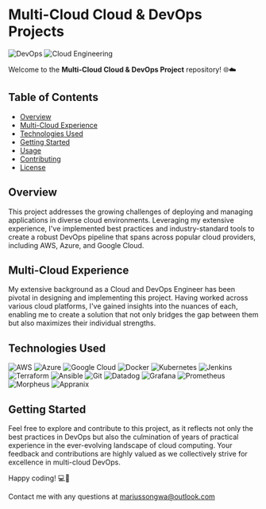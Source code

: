# Multi-Cloud Cloud & DevOps Projects

![DevOps](images/devops-image.png)
![Cloud Engineering](images/cloud-engineering-image.png)

Welcome to the **Multi-Cloud Cloud & DevOps Project** repository! 🌐☁️
 
## Table of Contents
- [Overview](#overview)
- [Multi-Cloud Experience](#multi-cloud-experience)
- [Technologies Used](#technologies-used)
- [Getting Started](#getting-started)
- [Usage](#usage)
- [Contributing](#contributing)
- [License](#license)

## Overview

This project addresses the growing challenges of deploying and managing applications in diverse cloud environments. Leveraging my extensive experience, I've implemented best practices and industry-standard tools to create a robust DevOps pipeline that spans across popular cloud providers, including AWS, Azure, and Google Cloud.


## Multi-Cloud Experience

My extensive background as a Cloud and DevOps Engineer has been pivotal in designing and implementing this project. Having worked across various cloud platforms, I've gained insights into the nuances of each, enabling me to create a solution that not only bridges the gap between them but also maximizes their individual strengths.

## Technologies Used

![AWS](images/aws-logo.png) ![Azure](images/azure-logo.png) ![Google Cloud](images/gcp-logo.png)
![Docker](images/docker-logo.png) ![Kubernetes](images/kubernetes-logo.png) ![Jenkins](images/jenkins-logo.png)
![Terraform](images/terraform-logo.png) ![Ansible](images/ansible-logo.png) ![Git](images/git-logo.png)
![Datadog](images/datadog-logo.png) ![Grafana](images/grafana-logo.png) ![Prometheus](images/prometheus-logo.png)
![Morpheus](images/morpheus-logo.png) ![Appranix](images/appranix-logo.png)

## Getting Started

Feel free to explore and contribute to this project, as it reflects not only the best practices in DevOps but also the culmination of years of practical experience in the ever-evolving landscape of cloud computing. Your feedback and contributions are highly valued as we collectively strive for excellence in multi-cloud DevOps.

Happy coding! 💻🚀

Contact me with any questions at mariussongwa@outlook.com

